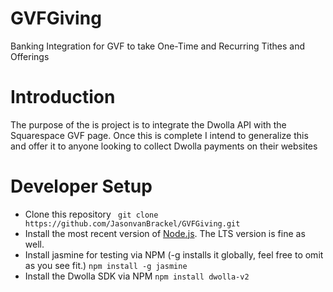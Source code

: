 # GVFGiving
Banking Integration for GVF to take One-Time and Recurring Tithes and Offerings

# Introduction
The purpose of the is project is to integrate the Dwolla API with the Squarespace GVF page.  Once this is complete I intend to generalize this and offer it to anyone looking to collect Dwolla payments on their websites

# Developer Setup
* Clone this repository 
``` git clone https://github.com/JasonvanBrackel/GVFGiving.git```
* Install the most recent version of [Node.js](https://nodejs.org).  The LTS version is fine as well.
* Install jasmine for testing via NPM (-g installs it globally, feel free to omit as you see fit.)
``` npm install -g jasmine ```
* Install the Dwolla SDK via NPM
``` npm install dwolla-v2 ```